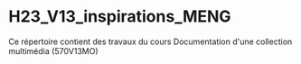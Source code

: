 # H23_V13_inspirations_MENG
Ce répertoire contient des travaux du cours Documentation d'une collection multimédia (570V13MO)
